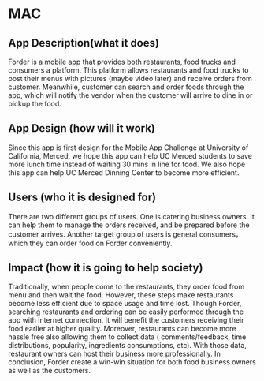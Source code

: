 # MAC

## App Description(what it does)
Forder is a mobile app that provides both restaurants, food trucks and consumers a platform. This
platform allows restaurants and food trucks to post their menus with pictures (maybe video later)
and receive orders from customer. Meanwhile, customer can search and order foods through the app,
which will notify the vendor when the customer will arrive to dine in or pickup the food.

## App Design (how will it work)
Since this app is first design for the Mobile App Challenge at University of California, Merced,
we hope this app can help UC Merced students to save more lunch time instead of waiting 30 mins
in line for food. We also hope this app can help UC Merced Dinning Center to become more efficient.

## Users (who it is designed for)
There are two different groups of users. One is catering business owners. It can help them to manage
the orders received, and be prepared before the customer arrives. Another target group of users is
general consumers，which they can order food on Forder conveniently.

## Impact (how it is going to help society)
Traditionally, when people come to the restaurants, they order food from menu and then wait the food.
However, these steps make restaurants become less efficient due to space usage and time lost.
Though Forder, searching restaurants and ordering can be easily performed through the app with
internet connection. It will benefit the customers receiving their food earlier at higher quality.
Moreover, restaurants can become more hassle free also allowing them to collect data (
comments/feedback, time distributions, popularity, ingredients consumptions, etc).
With those data, restaurant owners can host their business more professionally.
In conclusion, Forder create a win-win situation for both food business owners as well as the
customers.
